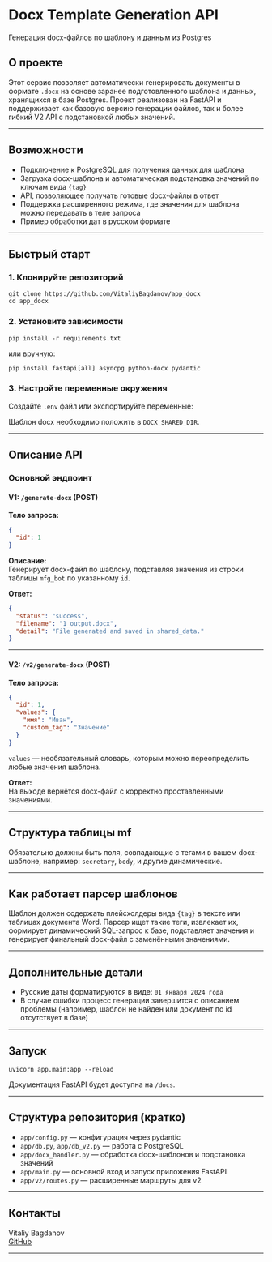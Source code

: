 # Docx Template Generation API

Генерация docx-файлов по шаблону и данным из Postgres

## О проекте

Этот сервис позволяет автоматически генерировать документы в формате `.docx` на основе заранее подготовленного шаблона и данных, хранящихся в базе Postgres. Проект реализован на FastAPI и поддерживает как базовую версию генерации файлов, так и более гибкий V2 API с подстановкой любых значений.

---

## Возможности

- Подключение к PostgreSQL для получения данных для шаблона
- Загрузка docx-шаблона и автоматическая подстановка значений по ключам вида `{tag}`
- API, позволяющее получать готовые docx-файлы в ответ
- Поддержка расширенного режима, где значения для шаблона можно передавать в теле запроса
- Пример обработки дат в русском формате

---

## Быстрый старт

### 1. Клонируйте репозиторий

```
git clone https://github.com/VitaliyBagdanov/app_docx
cd app_docx
```

### 2. Установите зависимости

```
pip install -r requirements.txt
```

или вручную:

```
pip install fastapi[all] asyncpg python-docx pydantic
```

### 3. Настройте переменные окружения

Создайте `.env` файл или экспортируйте переменные:



Шаблон docx необходимо положить в `DOCX_SHARED_DIR`.

---

## Описание API

### Основной эндпоинт

#### V1: `/generate-docx` (POST)

**Тело запроса:**
```json
{
  "id": 1
}
```

**Описание:**  
Генерирует docx-файл по шаблону, подставляя значения из строки таблицы `mfg_bot` по указанному `id`.

**Ответ:**
```json
{
  "status": "success",
  "filename": "1_output.docx",
  "detail": "File generated and saved in shared_data."
}
```

---

#### V2: `/v2/generate-docx` (POST)

**Тело запроса:**
```json
{
  "id": 1,
  "values": {
    "имя": "Иван",
    "custom_tag": "Значение"
  }
}
```
`values` — необязательный словарь, которым можно переопределить любые значения шаблона.

**Ответ:**  
На выходе вернётся docx-файл с корректно проставленными значениями.

---

## Структура таблицы mf

Обязательно должны быть поля, совпадающие с тегами в вашем docx-шаблоне, например: `secretary`, `body`, и другие динамические.

---

## Как работает парсер шаблонов

Шаблон должен содержать плейсхолдеры вида `{tag}` в тексте или таблицах документа Word. Парсер ищет такие теги, извлекает их, формирует динамический SQL-запрос к базе, подставляет значения и генерирует финальный docx-файл с заменёнными значениями.

---

## Дополнительные детали

- Русские даты форматируются в виде: `01 января 2024 года`
- В случае ошибки процесс генерации завершится с описанием проблемы (например, шаблон не найден или документ по id отсутствует в базе)

---

## Запуск

```
uvicorn app.main:app --reload
```

Документация FastAPI будет доступна на `/docs`.

---

## Структура репозитория (кратко)

- `app/config.py` — конфигурация через pydantic
- `app/db.py`, `app/db_v2.py` — работа с PostgreSQL
- `app/docx_handler.py` — обработка docx-шаблонов и подстановка значений
- `app/main.py` — основной вход и запуск приложения FastAPI
- `app/v2/routes.py` — расширенные маршруты для v2

---

## Контакты

Vitaliy Bagdanov  
[GitHub](https://github.com/VitaliyBagdanov/app_docx)

---

